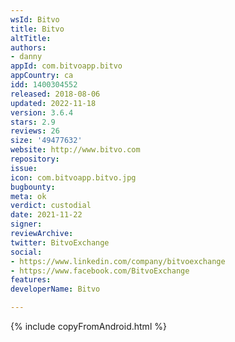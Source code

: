 ```yaml
---
wsId: Bitvo
title: Bitvo
altTitle: 
authors:
- danny
appId: com.bitvoapp.bitvo
appCountry: ca
idd: 1400304552
released: 2018-08-06
updated: 2022-11-18
version: 3.6.4
stars: 2.9
reviews: 26
size: '49477632'
website: http://www.bitvo.com
repository: 
issue: 
icon: com.bitvoapp.bitvo.jpg
bugbounty: 
meta: ok
verdict: custodial
date: 2021-11-22
signer: 
reviewArchive: 
twitter: BitvoExchange
social:
- https://www.linkedin.com/company/bitvoexchange
- https://www.facebook.com/BitvoExchange
features: 
developerName: Bitvo

---
```


{% include copyFromAndroid.html %}
